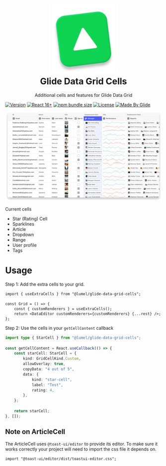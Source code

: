<h1 align="center">
  <img src="https://raw.githubusercontent.com/glideapps/glide-data-grid/master/icon.png" width="224px"/><br/>
  <b>Glide Data Grid Cells</b>
</h1>
<p align="center">Additional cells and features for Glide Data Grid</p>

[![Version](https://img.shields.io/npm/v/@lumel/glide-data-grid-cells?color=blue&label=latest&style=for-the-badge)](https://github.com/glideapps/glide-data-grid/releases)
[![React 16+](https://img.shields.io/badge/React-16+-00ADD8?style=for-the-badge&logo=react)](https://reactjs.org)
[![npm bundle size](https://img.shields.io/bundlephobia/minzip/@lumel/glide-data-grid-cells?color=success&label=bundle&style=for-the-badge)](https://bundlephobia.com/package/@lumel/glide-data-grid-cells)
[![License](https://img.shields.io/github/license/glideapps/glide-data-grid?color=red&style=for-the-badge)](https://github.com/glideapps/glide-data-grid/blob/main/LICENSE)
[![Made By Glide](https://img.shields.io/badge/❤_Made_by-Glide-11CCE5?style=for-the-badge&logo=none)](https://www.glideapps.com/jobs)

![Data Grid](https://raw.githubusercontent.com/glideapps/glide-data-grid/master/data-grid.jpg)

Current cells

-   Star (Rating) Cell
-   Sparklines
-   Article
-   Dropdown
-   Range
-   User profile
-   Tags

# Usage

Step 1: Add the extra cells to your grid.

```tsx
import { useExtraCells } from "@lumel/glide-data-grid-cells";

const Grid = () => {
    const { customRenderers } = useExtraCells();
    return <DataEditor customRenderers={customRenderers} {...rest} />;
};
```

Step 2: Use the cells in your `getCellContent` callback

```ts
import type { StarCell } from "@lumel/glide-data-grid-cells";

const getCellContent = React.useCallback(() => {
    const starCell: StarCell = {
        kind: GridCellKind.Custom,
        allowOverlay: true,
        copyData: "4 out of 5",
        data: {
            kind: "star-cell",
            label: "Test",
            rating: 4,
        },
    };

    return starCell;
}, []);
```

## Note on ArticleCell

The ArticleCell uses `@toast-ui/editor` to provide its editor. To make sure it works correctly your project will need to import the css file it depends on.

```
import "@toast-ui/editor/dist/toastui-editor.css";
```
